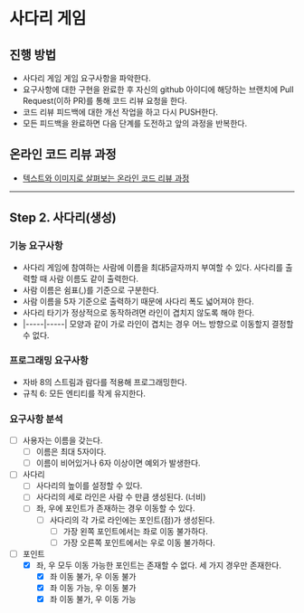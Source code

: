 # 사다리 게임

## 진행 방법

* 사다리 게임 게임 요구사항을 파악한다.
* 요구사항에 대한 구현을 완료한 후 자신의 github 아이디에 해당하는 브랜치에 Pull Request(이하 PR)를 통해 코드 리뷰 요청을 한다.
* 코드 리뷰 피드백에 대한 개선 작업을 하고 다시 PUSH한다.
* 모든 피드백을 완료하면 다음 단계를 도전하고 앞의 과정을 반복한다.

## 온라인 코드 리뷰 과정

* [텍스트와 이미지로 살펴보는 온라인 코드 리뷰 과정](https://github.com/nextstep-step/nextstep-docs/tree/master/codereview)

---

## Step 2. 사다리(생성)

### 기능 요구사항

- 사다리 게임에 참여하는 사람에 이름을 최대5글자까지 부여할 수 있다. 사다리를 출력할 때 사람 이름도 같이 출력한다.
- 사람 이름은 쉼표(,)를 기준으로 구분한다.
- 사람 이름을 5자 기준으로 출력하기 때문에 사다리 폭도 넓어져야 한다.
- 사다리 타기가 정상적으로 동작하려면 라인이 겹치지 않도록 해야 한다.
- |-----|-----| 모양과 같이 가로 라인이 겹치는 경우 어느 방향으로 이동할지 결정할 수 없다.

### 프로그래밍 요구사항
- 자바 8의 스트림과 람다를 적용해 프로그래밍한다.
- 규칙 6: 모든 엔티티를 작게 유지한다.

### 요구사항 분석

- [ ] 사용자는 이름을 갖는다.
  - [ ] 이름은 최대 5자이다.
  - [ ] 이름이 비어있거나 6자 이상이면 예외가 발생한다.
- [ ] 사다리
  - [ ] 사다리의 높이를 설정할 수 있다.
  - [ ] 사다리의 세로 라인은 사람 수 만큼 생성된다. (너비)
  - [ ] 좌, 우에 포인트가 존재하는 경우 이동할 수 있다.
    - [ ] 사다리의 각 가로 라인에는 포인트(점)가 생성된다. 
      - [ ] 가장 왼쪽 포인트에서는 좌로 이동 불가하다.
      - [ ] 가장 오른쪽 포인트에서는 우로 이동 불가하다.
- [ ] 포인트
  - [X] 좌, 우 모두 이동 가능한 포인트는 존재할 수 없다. 세 가지 경우만 존재한다.
    - [X] 좌 이동 불가, 우 이동 불가 
    - [X] 좌 이동 가능, 우 이동 불가
    - [X] 좌 이동 불가, 우 이동 가능 
